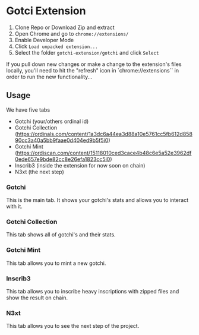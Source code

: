 # Gotci Extension

1. Clone Repo or Download Zip and extract
2. Open Chrome and go to `chrome://extensions/`
3. Enable Developer Mode
4. Click `Load unpacked extension...`
5. Select the folder `gotchi-extension/gotchi` and click `Select`

If you pull down new changes or make a change to the extension's files locally, you'll need to hit the "refresh" icon in `chrome://extensions`` in order to run the new functionality...

## Usage

We have five tabs

- Gotchi (your/others ordinal id)
- Gotchi Collection (https://ordinals.com/content/1a3dc6a44ea3d88a10e5761cc5fb612d85890cc3a40a5bb9faae0d404ed9b5f5i0)
- Gotchi Mint (https://ordiscan.com/content/15118010ced3cace4b48c6e5a52e3962df0ede657e9bde82cc8e26efa1823cc5i0)
- Inscrib3 (inside the extension for now soon on chain)
- N3xt (the next step)

### Gotchi

This is the main tab. It shows your gotchi's stats and allows you to interact with it.

### Gotchi Collection

This tab shows all of gotchi's and their stats.

### Gotchi Mint

This tab allows you to mint a new gotchi.

### Inscrib3

This tab allows you to inscribe heavy inscriptions with zipped files and show the result on chain.

### N3xt

This tab allows you to see the next step of the project.